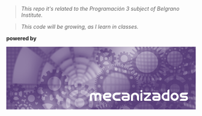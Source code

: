> _This repo it's related to the Programación 3 subject of Belgrano Institute._

> _This code will be growing, as I learn in classes._

**powered by**

[![mecanizados|aac](assets/aldo_castillo_mecanizados.jpg)](github.com/mecanizados-aac/)
